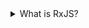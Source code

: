<details>
  <summary>
    What is RxJS?
  </summary>
  A JavaScript implementation of the Reactive Extensions, or Rx. 

  Rx is a reactive programming model originally created @ Microsoft that allows developers to easily compose asynchronous streams of data by proving a common interface to combine and transform data from wildling different sources, such as filesystem operations, user interactions and social network updates etc.
</details>